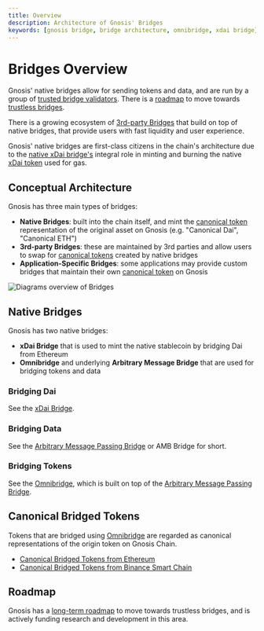 ```yaml
---
title: Overview
description: Architecture of Gnosis' Bridges
keywords: [gnosis bridge, bridge architecture, omnibridge, xdai bridge]
---
```


# Bridges Overview

Gnosis' native bridges allow for sending tokens and data, and are run by a group of [trusted bridge validators](/bridges/tokenbridge/amb-bridge#bridge-validators). There is a [roadmap](/bridges/roadmap) to move towards [trustless bridges](/bridges/roadmap#trustless-bridges).

There is a growing ecosystem of [3rd-party Bridges](/user-guide/bridges) that build on top of native bridges, that provide users with fast liquidity and user experience.

Gnosis' native bridges are first-class citizens in the chain's architecture due to the [native xDai bridge's](/bridges/tokenbridge/xdai-bridge) integral role in minting and burning the native [xDai token](/about/tokens/xdai) used for gas. 
## Conceptual Architecture

Gnosis has three main types of bridges: 

- **Native Bridges**: built into the chain itself, and mint the [canonical token](#canonical-tokens) representation of the original asset on Gnosis (e.g. "Canonical Dai", "Canonical ETH")
- **3rd-party Bridges**: these are maintained by 3rd parties and allow users to swap for [canonical tokens](#canonical-tokens) created by native bridges
- **Application-Specific Bridges**: some applications may provide custom bridges that maintain their own [canonical token](#canonical-tokens) on Gnosis

![Diagrams overview of Bridges](/img/bridges/diagrams/bridge-overview.svg)
## Native Bridges

Gnosis has two native bridges:

- **xDai Bridge** that is used to mint the native stablecoin by bridging Dai from Ethereum
- **Omnibridge** and underlying **Arbitrary Message Bridge** that are used for bridging tokens and data 

### Bridging Dai

See the [xDai Bridge](/bridges/tokenbridge/xdai-bridge). 
### Bridging Data

See the [Arbitrary Message Passing Bridge](/bridges/tokenbridge/amb-bridge) or AMB Bridge for short.
### Bridging Tokens

See the [Omnibridge](/bridges/tokenbridge/omnibridge), which is built on top of the [Arbitrary Message Passing Bridge](/bridges/tokenbridge/amb-bridge).

## Canonical Bridged Tokens

Tokens that are bridged using [Omnibridge](/bridges/tokenbridge/omnibridge) are regarded as  canonical representations of the origin token on Gnosis Chain. 

- [Canonical Bridged Tokens from Ethereum](https://blockscout.com/xdai/mainnet/bridged-tokens/eth)
- [Canonical Bridged Tokens from Binance Smart Chain](https://blockscout.com/xdai/mainnet/bridged-tokens/bsc)

## Roadmap

Gnosis has a [long-term roadmap](/bridges/roadmap) to move towards trustless bridges, and is actively funding research and development in this area.
